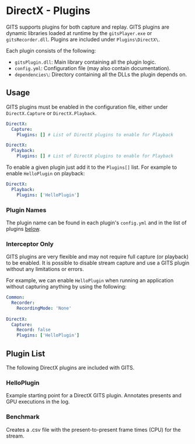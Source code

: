 # DirectX - Plugins

GITS supports plugins for both capture and replay. GITS plugins are dynamic libraries loaded at runtime by the `gitsPlayer.exe` or `gitsRecorder.dll`. Plugins are included under `Plugins\DirectX\`.

Each plugin consists of the following:

- `gitsPlugin.dll`: Main library containing all the plugin logic.
- `config.yml`: Configuration file (may also contain documentation).
- `dependencies\`: Directory containing all the DLLs the plugin depends on.

## Usage

GITS plugins must be enabled in the configuration file, either under `DirectX.Capture` or `DirectX.Playback`.

```yaml
DirectX:
  Capture:
    Plugins: [] # List of DirectX plugins to enable for Playback
```

```yaml
DirectX:
  Playback:
    Plugins: [] # List of DirectX plugins to enable for Playback
```

To enable a given plugin just add it to the `Plugins[]` list. For example to enable `HelloPlugin` on playback:

```yaml
DirectX:
  Playback:
    Plugins: ['HelloPlugin']
```

### Plugin Names

The plugin name can be found in each plugin's `config.yml` and in the list of plugins [below](#plugin-list).

### Interceptor Only

GITS plugins are very flexible and may not require full capture (or playback) to be enabled. It is possible to disable stream capture and use a GITS plugin without any limitations or errors.

For example, we can enable `HelloPlugin` when running an application without capturing anything by using the following:

```yml
Common:
  Recorder:
    RecordingMode: 'None'  
 
DirectX:
  Capture:
    Record: false
    Plugins: ['HelloPlugin']
```

## Plugin List

The following DirectX plugins are included with GITS.

### HelloPlugin

Example starting point for a DirectX GITS plugin. Annotates presents and GPU executions in the log.

### Benchmark

Creates a .csv file with the present-to-present frame times (CPU) for the stream.


